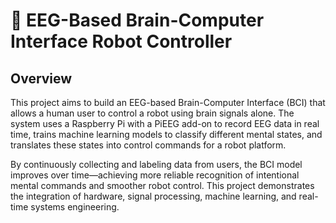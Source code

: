 # 🧠 EEG-Based Brain-Computer Interface Robot Controller

## Overview

This project aims to build an EEG-based Brain-Computer Interface (BCI) that allows a human user to control a robot using brain signals alone. The system uses a Raspberry Pi with a PiEEG add-on to record EEG data in real time, trains machine learning models to classify different mental states, and translates these states into control commands for a robot platform.

By continuously collecting and labeling data from users, the BCI model improves over time—achieving more reliable recognition of intentional mental commands and smoother robot control. This project demonstrates the integration of hardware, signal processing, machine learning, and real-time systems engineering.
